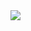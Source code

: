 

<img src="https://iconicfox.com.au/wp-content/uploads/2018/05/iconic-fox-atchetypes-caregiver-1.jpg">


